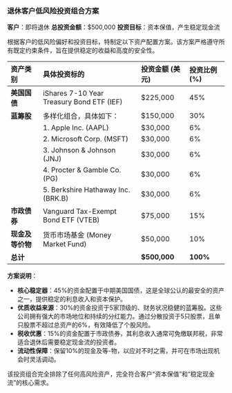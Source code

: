 ### 退休客户低风险投资组合方案

**客户**：即将退休
**总投资金额**：$500,000
**投资目标**：资本保值，产生稳定现金流

根据客户的低风险偏好和投资目标，特制定以下资产配置方案。该方案严格遵守所有既定约束条件，旨在提供稳定的收益和高度的安全性。

| 资产类别 | 具体投资标的 | 投资金额 (美元) | 投资比例 (%) |
| :--- | :--- | :--- | :--- |
| **美国国债** | iShares 7-10 Year Treasury Bond ETF (IEF) | $225,000 | 45% |
| **蓝筹股** | 多样化组合，具体如下： | $150,000 | 30% |
| | 1. Apple Inc. (AAPL) | $30,000 | 6% |
| | 2. Microsoft Corp. (MSFT) | $30,000 | 6% |
| | 3. Johnson & Johnson (JNJ) | $30,000 | 6% |
| | 4. Procter & Gamble Co. (PG) | $30,000 | 6% |
| | 5. Berkshire Hathaway Inc. (BRK.B) | $30,000 | 6% |
| **市政债券** | Vanguard Tax-Exempt Bond ETF (VTEB) | $75,000 | 15% |
| **现金及等价物** | 货币市场基金 (Money Market Fund) | $50,000 | 10% |
| **总计** | | **$500,000** | **100%** |

**方案说明**：

*   **核心稳定器**：45%的资金配置于中期美国国债，这是全球公认的最安全的资产之一，提供稳定的利息收入和资本保护。
*   **优质收益来源**：30%的资金投资于5家顶级的、财务状况稳健的蓝筹股。这些公司拥有强大的市场地位和持续的分红能力。通过分散投资于5只股票，且单只股票不超过总资产的6%，有效降低了个股风险。
*   **税收优惠**：15%的资金配置于市政债券，其利息收入通常可免缴联邦税，非常适合退休后需要稳定现金流的投资者。
*   **流动性保障**：保留10%的现金及等-物，以应对不时之需，并可在市场出现机会时灵活调动。

该投资组合完全排除了任何高风险资产，完全符合客户“资本保值”和“稳定现金流”的核心需求。